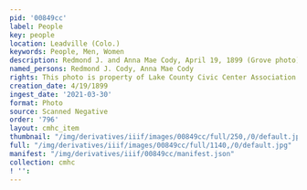 ```yaml
---
pid: '00849cc'
label: People
key: people
location: Leadville (Colo.)
keywords: People, Men, Women
description: Redmond J. and Anna Mae Cody, April 19, 1899 (Grove photo)
named_persons: Redmond J. Cody, Anna Mae Cody
rights: This photo is property of Lake County Civic Center Association.
creation_date: 4/19/1899
ingest_date: '2021-03-30'
format: Photo
source: Scanned Negative
order: '796'
layout: cmhc_item
thumbnail: "/img/derivatives/iiif/images/00849cc/full/250,/0/default.jpg"
full: "/img/derivatives/iiif/images/00849cc/full/1140,/0/default.jpg"
manifest: "/img/derivatives/iiif/00849cc/manifest.json"
collection: cmhc
! '': 
---
```

